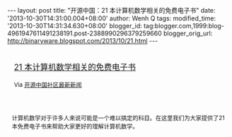 --- layout: post title: "开源中国：21 本计算机数学相关的免费电子书"
date: '2013-10-30T14:31:00.004+08:00' author: Wenh Q tags:
modified\_time: '2013-10-30T14:31:34.630+08:00' blogger\_id:
tag:blogger.com,1999:blog-4961947611491238191.post-2388990296379259660
blogger\_orig\_url: http://binaryware.blogspot.com/2013/10/21.html ---
<div style="margin: 10px; padding: 5px;">

<div style="font-size: 18px;">

[21
本计算机数学相关的免费电子书](http://www.oschina.net/translate/21-free-books-on-computer-mathematics)

</div>

<div style="font-size: 13px;">

Via [开源中国社区最新新闻](http://www.oschina.net/?from=rss)

</div>

</div>

<div style="font-size: 13px; padding: 15px 0 10px 10px;">

计算机数学对于许多人来说可能是一个难以搞定的科目。在这里我们为大家提供了21本免费电子书来帮助大家更好的理解计算机数学。

</div>
